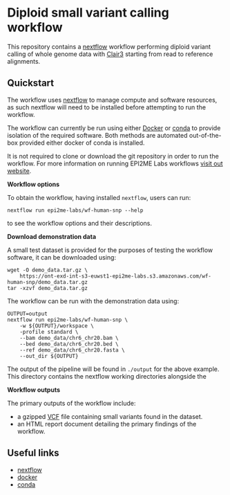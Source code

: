 # Diploid small variant calling workflow

This repository contains a [nextflow](https://www.nextflow.io/) workflow
performing diploid variant calling of whole genome data with
[Clair3](https://www.github.com/HKU-BAL/Clair3) starting from read to
reference alignments.


## Quickstart

The workflow uses [nextflow](https://www.nextflow.io/) to manage compute and 
software resources, as such nextflow will need to be installed before attempting
to run the workflow.

The workflow can currently be run using either
[Docker](https://www.docker.com/products/docker-desktop) or
[conda](https://docs.conda.io/en/latest/miniconda.html) to provide isolation of
the required software. Both methods are automated out-of-the-box provided
either docker of conda is installed.

It is not required to clone or download the git repository in order to run the workflow.
For more information on running EPI2ME Labs workflows [visit out website](https://labs.epi2me.io/wfindex).

**Workflow options**

To obtain the workflow, having installed `nextflow`, users can run:

```
nextflow run epi2me-labs/wf-human-snp --help
```

to see the workflow options and their descriptions.

**Download demonstration data**

A small test dataset is provided for the purposes of testing the workflow software,
it can be downloaded using:

```
wget -O demo_data.tar.gz \
    https://ont-exd-int-s3-euwst1-epi2me-labs.s3.amazonaws.com/wf-human-snp/demo_data.tar.gz
tar -xzvf demo_data.tar.gz
```

The workflow can be run with the demonstration data using:

```
OUTPUT=output
nextflow run epi2me-labs/wf-human-snp \
    -w ${OUTPUT}/workspace \
    -profile standard \
    --bam demo_data/chr6_chr20.bam \
    --bed demo_data/chr6_chr20.bed \
    --ref demo_data/chr6_chr20.fasta \
    --out_dir ${OUTPUT}
```

The output of the pipeline will be found in `./output` for the above
example. This directory contains the nextflow working directories alongside
the 

**Workflow outputs**

The primary outputs of the workflow include:

* a gzipped [VCF](https://en.wikipedia.org/wiki/Variant_Call_Format) file containing small variants found in the dataset.
* an HTML report document detailing the primary findings of the workflow.


## Useful links

* [nextflow](https://www.nextflow.io/)
* [docker](https://www.docker.com/products/docker-desktop)
* [conda](https://docs.conda.io/en/latest/miniconda.html)
